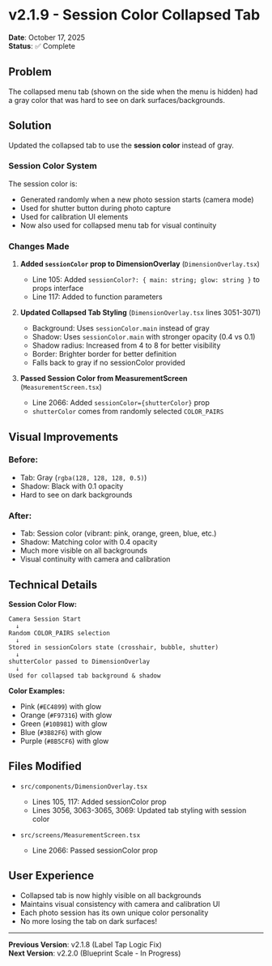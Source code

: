 # v2.1.9 - Session Color Collapsed Tab

**Date**: October 17, 2025  
**Status**: ✅ Complete

## Problem

The collapsed menu tab (shown on the side when the menu is hidden) had a gray color that was hard to see on dark surfaces/backgrounds.

## Solution

Updated the collapsed tab to use the **session color** instead of gray.

### Session Color System

The session color is:
- Generated randomly when a new photo session starts (camera mode)
- Used for shutter button during photo capture
- Used for calibration UI elements
- Now also used for collapsed menu tab for visual continuity

### Changes Made

1. **Added `sessionColor` prop to DimensionOverlay** (`DimensionOverlay.tsx`)
   - Line 105: Added `sessionColor?: { main: string; glow: string }` to props interface
   - Line 117: Added to function parameters

2. **Updated Collapsed Tab Styling** (`DimensionOverlay.tsx` lines 3051-3071)
   - Background: Uses `sessionColor.main` instead of gray
   - Shadow: Uses `sessionColor.main` with stronger opacity (0.4 vs 0.1)
   - Shadow radius: Increased from 4 to 8 for better visibility
   - Border: Brighter border for better definition
   - Falls back to gray if no sessionColor provided

3. **Passed Session Color from MeasurementScreen** (`MeasurementScreen.tsx`)
   - Line 2066: Added `sessionColor={shutterColor}` prop
   - `shutterColor` comes from randomly selected `COLOR_PAIRS`

## Visual Improvements

### Before:
- Tab: Gray (`rgba(128, 128, 128, 0.5)`)
- Shadow: Black with 0.1 opacity
- Hard to see on dark backgrounds

### After:
- Tab: Session color (vibrant: pink, orange, green, blue, etc.)
- Shadow: Matching color with 0.4 opacity
- Much more visible on all backgrounds
- Visual continuity with camera and calibration

## Technical Details

**Session Color Flow:**
```
Camera Session Start
  ↓
Random COLOR_PAIRS selection
  ↓
Stored in sessionColors state (crosshair, bubble, shutter)
  ↓
shutterColor passed to DimensionOverlay
  ↓
Used for collapsed tab background & shadow
```

**Color Examples:**
- Pink (`#EC4899`) with glow
- Orange (`#F97316`) with glow  
- Green (`#10B981`) with glow
- Blue (`#3B82F6`) with glow
- Purple (`#8B5CF6`) with glow

## Files Modified

- `src/components/DimensionOverlay.tsx`
  - Lines 105, 117: Added sessionColor prop
  - Lines 3056, 3063-3065, 3069: Updated tab styling with session color

- `src/screens/MeasurementScreen.tsx`
  - Line 2066: Passed sessionColor prop

## User Experience

- Collapsed tab is now highly visible on all backgrounds
- Maintains visual consistency with camera and calibration UI
- Each photo session has its own unique color personality
- No more losing the tab on dark surfaces!

---

**Previous Version**: v2.1.8 (Label Tap Logic Fix)  
**Next Version**: v2.2.0 (Blueprint Scale - In Progress)
